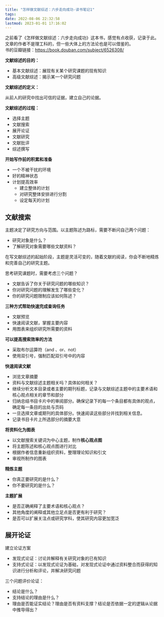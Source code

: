 ```yaml
---
title: "怎样做文献综述：六步走向成功-读书笔记1"
tags: 
date: 2022-08-06 22:32:58
lastmod: 2023-01-01 17:16:02
---
```

之前看了《怎样做文献综述：六步走向成功》这本书，感觉有点收获，记录于此。文章的作者不是理工科的，但一些大体上的方法论也是可以借鉴的。  
书的豆瓣链接：<https://book.douban.com/subject/6526308/>

**文献综述的目的：** 

* 基本文献综述：展现有关某个研究课题的现有知识
* 高级文献综述：揭示某一个研究问题

**文献综述的定义：** 

从前人的研究中找出可信的证据，建立自己的论据。

**文献综述的过程：** 

* 选择主题
* 文献搜索
* 展开论证
* 文献研究
* 文献批评
* 综述撰写

**开始写作前的积累和准备**

* 一个不被干扰的环境
* 好的精神状态
* 计划提高效率
    * 建立整体的计划
    * 对研究整体安排进行分割
    * 设定每天的计划

文献搜索
----

主题决定了研究方向与范围。以主题陈述为路标，需要不断问自己两个问题：

* 研究对象是什么？
* 了解研究对象需要哪些文献资料？

在写文献综述的起始阶段，主题是灵活可变的，随着文献的阅读，你会不断地精炼和完善自己的研究主题。

思考研究课题时，需要考虑三个问题？

* 文献告诉了你关于研究问题的哪些知识？
* 你对研究问题的理解发生了哪些变化？
* 你的研究问题限制应该如何陈述？

**三种方式帮助快速完成查询任务**

* 文献预览
* 快速阅读文献，掌握主要内容
* 用图表来组织研究所需要的资料

**可以提高搜索效率的方法**

* 采取布尔运算符（and 、or、not）
* 使用双引号，强制匹配双引号中的内容

**快速阅读文献**

* 浏览文章摘要
* 资料与文献综述主题相关吗？具体如何相关？
* 继续分析文本目录或者主要的期刊标题，记录与文献综述主题中的主要术语和核心观点相关的章节和部分
* 归纳总结书目卡片中的审阅部分。确保记录下的每一个条目都有具体的观点，确定每一条目的出处与页码
* 一旦选择文章或期刊的具体部分。快速阅读这些部分并找到相关信息。
* 记录书目卡片上所选部分的摘要大意

**将资料化为图表**

* 以文献搜索关键词为中心主题，制作**核心观点图**
* 将主题陈述和核心观点图进行对比
* 根据作者信息重新组织资料，整理理论知识和引文
* 审视所制作的图表

**精炼主题**

* 你真正要研究的是什么？
* 你不要研究的是什么？

**主题扩展**

* 是否正确阐释了主要术语和核心观点？
* 其他角度的阐释或其他立足点是否更有利于研究？
* 是否可以扩展关注点或研究学科，使其研究内容更加宽泛

展开论证
----

建立论证方案

* 发现式论证：讨论并解释有关研究对象的已有知识
* 支持式论证：以发现式论证为基础，对发现式论证中通过资料整合而获得的知识进行分析和评论，并解决研究问题

三个问题评价论证：

* 结论是什么？
* 支持结论的理由是什么？
* 理由是否能证实结论？理由是否有资料支撑？结论是否依据一定的逻辑从论据中推导得出？
